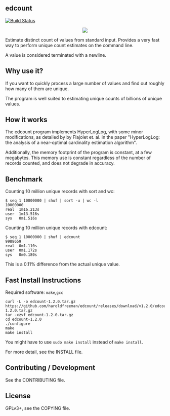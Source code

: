edcount
-------

[![Build Status](https://travis-ci.com/haroldfreeman/edcount.svg?branch=master)](https://travis-ci.com/haroldfreeman/edcount)

<p align="center">
    <img src="https://haroldfreeman.github.io/edcount/demo/edcount_demo.svg">
</p>

Estimate distinct count of values from standard input. Provides a very fast
way to perform unique count estimates on the command line.

A value is considered terminated with a newline.

Why use it?
-----------

If you want to quickly process a large number of values and find out roughly
how many of them are unique.

The program is well suited to estimating unique counts of billions of unique
values.

How it works
------------

The edcount program implements HyperLogLog, with some minor modifications,
as detailed by by Flajolet et. al. in the paper "HyperLogLog: the analysis of
a near-optimal cardinality estimation algorithm".

Additionally, the memory footprint of the program is constant, at a few
megabytes. This memory use is constant regardless of the number of records
counted, and does not degrade in accuracy.

Benchmark
---------

Counting 10 million unique records with sort and wc:

```
$ seq 1 10000000 | shuf | sort -u | wc -l
10000000
real  1m16.213s
user  1m13.516s
sys   0m1.516s
```

Counting 10 million unique records with edcount:

```
$ seq 1 10000000 | shuf | edcount
9988659
real  0m1.110s
user  0m1.172s
sys   0m0.180s
```

This is a 0.11% difference from the actual unique value.

Fast Install Instructions
-------------------------

Required software: `make`,`gcc`

```
curl -L -o edcount-1.2.0.tar.gz https://github.com/haroldfreeman/edcount/releases/download/v1.2.0/edcount-1.2.0.tar.gz
tar -xzvf edcount-1.2.0.tar.gz
cd edcount-1.2.0
./configure
make
make install
```

You might have to use `sudo make install` instead of `make install`.

For more detail, see the INSTALL file.

Contributing / Development
--------------------------

See the CONTRIBUTING file.

License
-------

GPLv3+, see the COPYING file.

